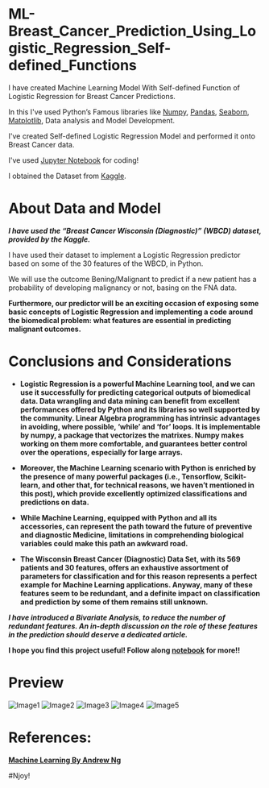 # ML-Breast_Cancer_Prediction_Using_Logistic_Regression_Self-defined_Functions

I have created Machine Learning Model With Self-defined Function of Logistic Regression for Breast Cancer Predictions.

In this I've used Python’s Famous libraries like [Numpy](), [Pandas](), [Seaborn](), [Matplotlib](), Data analysis and Model Development.

I've created Self-defined Logistic Regression Model and performed it onto Breast Cancer data.

I've used [Jupyter Notebook](https://jupyter.org/) for coding!

I obtained the Dataset from [Kaggle](https://www.kaggle.com/uciml/breast-cancer-wisconsin-data).

# About Data and Model

***I have used the “Breast Cancer Wisconsin (Diagnostic)” (WBCD) dataset, provided by the Kaggle.***

I have used their dataset to implement a Logistic Regression predictor based on some of the 30 features of the WBCD, in Python. 

We will use the outcome Bening/Malignant to predict if a new patient has a probability of developing malignancy or not, basing on the FNA data. 

**Furthermore, our predictor will be an exciting occasion of exposing some basic concepts of Logistic Regression and implementing a code around the biomedical problem: what features are essential in predicting malignant outcomes.**

# Conclusions and Considerations

* **Logistic Regression is a powerful Machine Learning tool, and we can use it successfully for predicting categorical outputs of biomedical data. Data wrangling and data mining can benefit from excellent performances offered by Python and its libraries so well supported by the community. Linear Algebra programming has intrinsic advantages in avoiding, where possible, ‘while’ and ‘for’ loops. It is implementable by numpy, a package that vectorizes the matrixes. Numpy makes working on them more comfortable, and guarantees better control over the operations, especially for large arrays.**

* **Moreover, the Machine Learning scenario with Python is enriched by the presence of many powerful packages (i.e., Tensorflow, Scikit-learn, and other that, for technical reasons, we haven’t mentioned in this post), which provide excellently optimized classifications and predictions on data.**

* **While Machine Learning, equipped with Python and all its accessories, can represent the path toward the future of preventive and diagnostic Medicine, limitations in comprehending biological variables could make this path an awkward road.**

* **The Wisconsin Breast Cancer (Diagnostic) Data Set, with its 569 patients and 30 features, offers an exhaustive assortment of parameters for classification and for this reason represents a perfect example for Machine Learning applications. Anyway, many of these features seem to be redundant, and a definite impact on classification and prediction by some of them remains still unknown.**

***I have introduced a Bivariate Analysis, to reduce the number of redundant features. An in-depth discussion on the role of these features in the prediction should deserve a dedicated article.***

**I hope you find this project useful! Follow along [notebook]() for more!!**

# Preview

![Image1](https://github.com/Anuragtsl/ML-Breast_Cancer_Prediction_Using_Logistic_Regression_Self-defined_Functions/blob/main/Images/1.png)
![Image2](https://github.com/Anuragtsl/ML-Breast_Cancer_Prediction_Using_Logistic_Regression_Self-defined_Functions/blob/main/Images/2.png)
![Image3](https://github.com/Anuragtsl/ML-Breast_Cancer_Prediction_Using_Logistic_Regression_Self-defined_Functions/blob/main/Images/3.png)
![Image4](https://github.com/Anuragtsl/ML-Breast_Cancer_Prediction_Using_Logistic_Regression_Self-defined_Functions/blob/main/Images/4.png)
![Image5](https://github.com/Anuragtsl/ML-Breast_Cancer_Prediction_Using_Logistic_Regression_Self-defined_Functions/blob/main/Images/5.png)

# References:
**[Machine Learning By Andrew Ng](https://www.coursera.org/learn/machine-learning)**

#Njoy!
